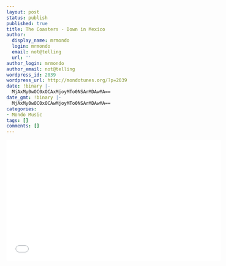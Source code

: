 ```yaml
---
layout: post
status: publish
published: true
title: The Coasters - Down in Mexico
author:
  display_name: mrmondo
  login: mrmondo
  email: not@telling
  url: ''
author_login: mrmondo
author_email: not@telling
wordpress_id: 2039
wordpress_url: http://mondotunes.org/?p=2039
date: !binary |-
  MjAxMy0wOC0xOCAxMjoyMTo0NSArMDAwMA==
date_gmt: !binary |-
  MjAxMy0wOC0xOCAwMjoyMTo0NSArMDAwMA==
categories:
- Mondo Music
tags: []
comments: []
---
```

<iframe width="560" height="315" src="//www.youtube.com/embed/M1I5TROqpkE" frameborder="0"> </iframe>
